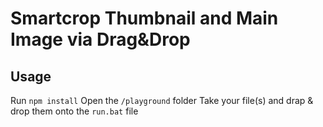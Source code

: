 # Smartcrop Thumbnail and Main Image via Drag&Drop

## Usage

Run `npm install`
Open the `/playground` folder
Take your file(s) and drap & drop them onto the `run.bat` file
